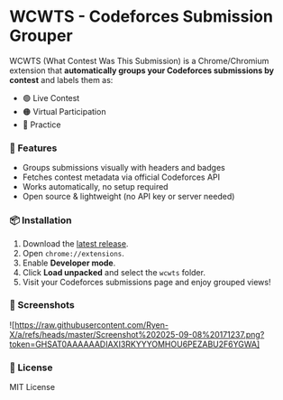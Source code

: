 # WCWTS - Codeforces Submission Grouper

WCWTS (What Contest Was This Submission) is a Chrome/Chromium extension that
**automatically groups your Codeforces submissions by contest** and labels them as:

- 🟢 Live Contest
- 🟠 Virtual Participation
- 🔵 Practice

### 🔧 Features
- Groups submissions visually with headers and badges
- Fetches contest metadata via official Codeforces API
- Works automatically, no setup required
- Open source & lightweight (no API key or server needed)

### 📦 Installation
1. Download the [latest release](https://github.com/ryen-x/wcwts/releases).
2. Open `chrome://extensions`.
3. Enable **Developer mode**.
4. Click **Load unpacked** and select the `wcwts` folder.
5. Visit your Codeforces submissions page and enjoy grouped views!

### 📸 Screenshots
![https://raw.githubusercontent.com/Ryen-X/a/refs/heads/master/Screenshot%202025-09-08%20171237.png?token=GHSAT0AAAAAADIAXI3RKYYYOMHOU6PEZABU2F6YGWA]

### 📝 License
MIT License

